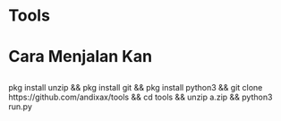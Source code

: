# Tools

# Cara Menjalan Kan

##
<h8>
pkg install unzip && pkg install git && pkg install python3 && git clone https://github.com/andixax/tools && cd tools && unzip a.zip && python3 run.py
</h8>
